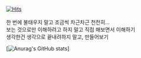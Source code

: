 <!--
**smw0807/smw0807** is a ✨ _special_ ✨ repository because its `README.md` (this file) appears on your GitHub profile.

Here are some ideas to get you started:

- 🔭 I’m currently working on ...
- 🌱 I’m currently learning ...
- 👯 I’m looking to collaborate on ...
- 🤔 I’m looking for help with ...
- 💬 Ask me about ...
- 📫 How to reach me: ...
- 😄 Pronouns: ...
- ⚡ Fun fact: ...
-->

[![Hits](https://hits.seeyoufarm.com/api/count/incr/badge.svg?url=https%3A%2F%2Fgithub.com%2Fzzsza)](https://hits.seeyoufarm.com) <br><br>
한 번에 불태우지 말고 조금씩 차근차근 천천히...<br>
보는 것으로만 이해하려고 하지 말고 직접 해보면서 이해하기<br>
생각한건 생각으로 끝내려하지 말고, 만들어보기

[![Anurag's GitHub stats](https://github-readme-stats.vercel.app/api?username=smw0807&show_icons=true&theme=cobalt)]
